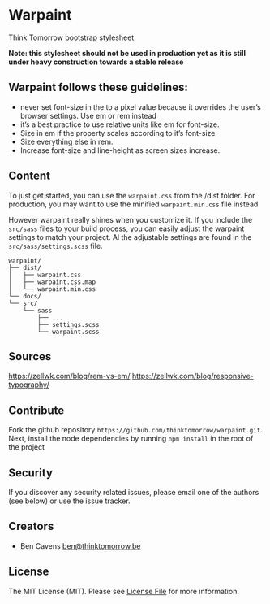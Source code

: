 # Warpaint

Think Tomorrow bootstrap stylesheet. 

**Note: this stylesheet should not be used in production yet as it is still under heavy construction towards a stable release**

## Warpaint follows these guidelines:
- never set font-size in the <html> to a pixel value because it overrides the user’s browser settings. Use em or rem instead
- it’s a best practice to use relative units like em for font-size.
- Size in em if the property scales according to it’s font-size
- Size everything else in rem.
- Increase font-size and line-height as screen sizes increase.

## Content

To just get started, you can use the `warpaint.css` from the /dist folder. For production, you may want to use
the minified `warpaint.min.css` file instead.

However warpaint really shines when you customize it. If you include the `src/sass` files to your build process, 
you can easily adjust the warpaint settings to match your project. Al the adjustable settings are found
in the `src/sass/settings.scss` file. 

```
warpaint/
├── dist/
│   ├── warpaint.css
│   ├── warpaint.css.map
│   └── warpaint.min.css
└── docs/
└── src/
    └── sass
        ├── ...
        ├── settings.scss
        └── warpaint.scss
```

## Sources
https://zellwk.com/blog/rem-vs-em/
https://zellwk.com/blog/responsive-typography/

## Contribute

Fork the github repository `https://github.com/thinktomorrow/warpaint.git`.
Next, install the node dependencies by running `npm install` in the root of the project

## Security

If you discover any security related issues, please email one of the authors (see below) or use the issue tracker.

## Creators

- Ben Cavens <ben@thinktomorrow.be>

## License

The MIT License (MIT). Please see [License File](LICENSE.md) for more information.